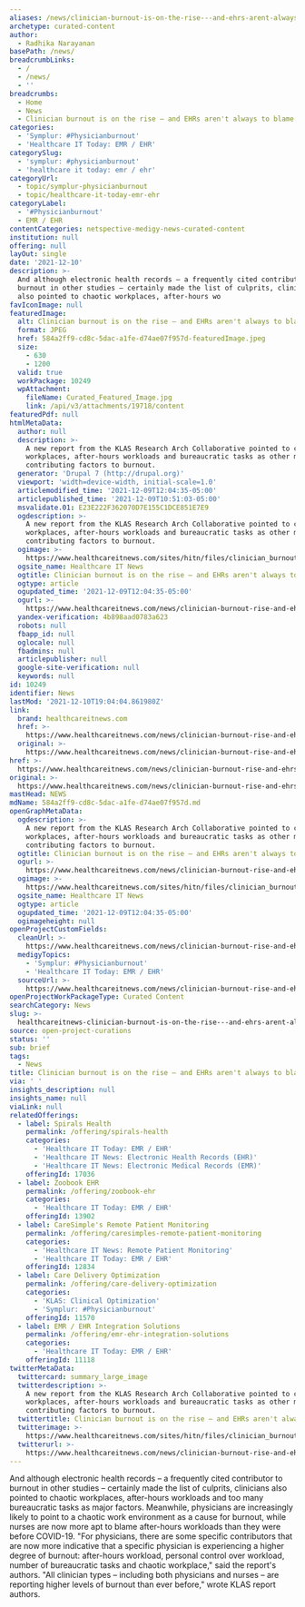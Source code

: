 ```yaml
---
aliases: /news/clinician-burnout-is-on-the-rise---and-ehrs-arent-always-to-blame
archetype: curated-content
author:
  - Radhika Narayanan
basePath: /news/
breadcrumbLinks:
  - /
  - /news/
  - ''
breadcrumbs:
  - Home
  - News
  - Clinician burnout is on the rise – and EHRs aren't always to blame
categories:
  - 'Symplur: #Physicianburnout'
  - 'Healthcare IT Today: EMR / EHR'
categorySlug:
  - 'symplur: #physicianburnout'
  - 'healthcare it today: emr / ehr'
categoryUrl:
  - topic/symplur-physicianburnout
  - topic/healthcare-it-today-emr-ehr
categoryLabel:
  - '#Physicianburnout'
  - EMR / EHR
contentCategories: netspective-medigy-news-curated-content
institution: null
offering: null
layOut: single
date: '2021-12-10'
description: >-
  And although electronic health records – a frequently cited contributor to
  burnout in other studies – certainly made the list of culprits, clinicians
  also pointed to chaotic workplaces, after-hours wo
favIconImage: null
featuredImage:
  alt: Clinician burnout is on the rise – and EHRs aren't always to blame
  format: JPEG
  href: 584a2ff9-cd8c-5dac-a1fe-d74ae07f957d-featuredImage.jpeg
  size:
    - 630
    - 1200
  valid: true
  workPackage: 10249
  wpAttachment:
    fileName: Curated_Featured_Image.jpg
    link: /api/v3/attachments/19718/content
featuredPdf: null
htmlMetaData:
  author: null
  description: >-
    A new report from the KLAS Research Arch Collaborative pointed to chaotic
    workplaces, after-hours workloads and bureaucratic tasks as other major
    contributing factors to burnout.
  generator: 'Drupal 7 (http://drupal.org)'
  viewport: 'width=device-width, initial-scale=1.0'
  articlemodified_time: '2021-12-09T12:04:35-05:00'
  articlepublished_time: '2021-12-09T10:51:03-05:00'
  msvalidate.01: E23E222F362070D7E155C1DCE851E7E9
  ogdescription: >-
    A new report from the KLAS Research Arch Collaborative pointed to chaotic
    workplaces, after-hours workloads and bureaucratic tasks as other major
    contributing factors to burnout.
  ogimage: >-
    https://www.healthcareitnews.com/sites/hitn/files/clinician_burnout_1200_0.jpg
  ogsite_name: Healthcare IT News
  ogtitle: Clinician burnout is on the rise – and EHRs aren't always to blame
  ogtype: article
  ogupdated_time: '2021-12-09T12:04:35-05:00'
  ogurl: >-
    https://www.healthcareitnews.com/news/clinician-burnout-rise-and-ehrs-arent-always-blame
  yandex-verification: 4b898aad0783a623
  robots: null
  fbapp_id: null
  oglocale: null
  fbadmins: null
  articlepublisher: null
  google-site-verification: null
  keywords: null
id: 10249
identifier: News
lastMod: '2021-12-10T19:04:04.861980Z'
link:
  brand: healthcareitnews.com
  href: >-
    https://www.healthcareitnews.com/news/clinician-burnout-rise-and-ehrs-arent-always-blame
  original: >-
    https://www.healthcareitnews.com/news/clinician-burnout-rise-and-ehrs-arent-always-blame
href: >-
  https://www.healthcareitnews.com/news/clinician-burnout-rise-and-ehrs-arent-always-blame
original: >-
  https://www.healthcareitnews.com/news/clinician-burnout-rise-and-ehrs-arent-always-blame
mastHead: NEWS
mdName: 584a2ff9-cd8c-5dac-a1fe-d74ae07f957d.md
openGraphMetaData:
  ogdescription: >-
    A new report from the KLAS Research Arch Collaborative pointed to chaotic
    workplaces, after-hours workloads and bureaucratic tasks as other major
    contributing factors to burnout.
  ogtitle: Clinician burnout is on the rise – and EHRs aren't always to blame
  ogurl: >-
    https://www.healthcareitnews.com/news/clinician-burnout-rise-and-ehrs-arent-always-blame
  ogimage: >-
    https://www.healthcareitnews.com/sites/hitn/files/clinician_burnout_1200_0.jpg
  ogsite_name: Healthcare IT News
  ogtype: article
  ogupdated_time: '2021-12-09T12:04:35-05:00'
  ogimageheight: null
openProjectCustomFields:
  cleanUrl: >-
    https://www.healthcareitnews.com/news/clinician-burnout-rise-and-ehrs-arent-always-blame
  medigyTopics:
    - 'Symplur: #Physicianburnout'
    - 'Healthcare IT Today: EMR / EHR'
  sourceUrl: >-
    https://www.healthcareitnews.com/news/clinician-burnout-rise-and-ehrs-arent-always-blame
openProjectWorkPackageType: Curated Content
searchCategory: News
slug: >-
  healthcareitnews-clinician-burnout-is-on-the-rise---and-ehrs-arent-always-to-blame
source: open-project-curations
status: ''
sub: brief
tags:
  - News
title: Clinician burnout is on the rise – and EHRs aren't always to blame
via: ' '
insights_description: null
insights_name: null
viaLink: null
relatedOfferings:
  - label: Spirals Health
    permalink: /offering/spirals-health
    categories:
      - 'Healthcare IT Today: EMR / EHR'
      - 'Healthcare IT News: Electronic Health Records (EHR)'
      - 'Healthcare IT News: Electronic Medical Records (EMR)'
    offeringId: 17036
  - label: Zoobook EHR
    permalink: /offering/zoobook-ehr
    categories:
      - 'Healthcare IT Today: EMR / EHR'
    offeringId: 13902
  - label: CareSimple's Remote Patient Monitoring
    permalink: /offering/caresimples-remote-patient-monitoring
    categories:
      - 'Healthcare IT News: Remote Patient Monitoring'
      - 'Healthcare IT Today: EMR / EHR'
    offeringId: 12834
  - label: Care Delivery Optimization
    permalink: /offering/care-delivery-optimization
    categories:
      - 'KLAS: Clinical Optimization'
      - 'Symplur: #Physicianburnout'
    offeringId: 11570
  - label: EMR / EHR Integration Solutions
    permalink: /offering/emr-ehr-integration-solutions
    categories:
      - 'Healthcare IT Today: EMR / EHR'
    offeringId: 11118
twitterMetaData:
  twittercard: summary_large_image
  twitterdescription: >-
    A new report from the KLAS Research Arch Collaborative pointed to chaotic
    workplaces, after-hours workloads and bureaucratic tasks as other major
    contributing factors to burnout.
  twittertitle: Clinician burnout is on the rise – and EHRs aren't always to blame
  twitterimage: >-
    https://www.healthcareitnews.com/sites/hitn/files/clinician_burnout_1200_0.jpg
  twitterurl: >-
    https://www.healthcareitnews.com/news/clinician-burnout-rise-and-ehrs-arent-always-blame
---
```

<p>And although electronic health records – a frequently cited contributor to burnout in other studies – certainly made the list of culprits, clinicians also pointed to chaotic workplaces, after-hours workloads and too many bureaucratic tasks as major factors.
Meanwhile, physicians are increasingly likely to point to a chaotic work environment as a cause for burnout, while nurses are now more apt to blame after-hours workloads than they were before COVID-19.
"For physicians, there are some specific contributors that are now more indicative that a specific physician is experiencing a higher degree of burnout: after-hours workload, personal control over workload, number of bureaucratic tasks and chaotic workplace," said the report's authors.
"All clinician types – including both physicians and nurses – are reporting higher levels of burnout than ever before," wrote KLAS report authors.</p>